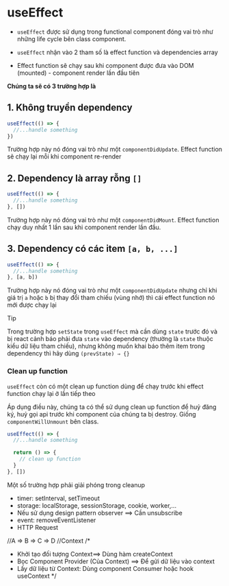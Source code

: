 # useEffect

- `useEffect` được sử dụng trong functional component đóng vai trò như những life cycle bên class component.

- `useEffect` nhận vào 2 tham số là effect function và dependencies array

- Effect function sẽ chạy sau khi component được đưa vào DOM (mounted) - component render lần đầu tiên

**Chúng ta sẽ có 3 trường hợp là**

## 1. Không truyền dependency

```jsx
useEffect(() => {
  //...handle something
})
```

Trường hợp này nó đóng vai trò như một `componentDidUpdate`. Effect function sẽ chạy lại mỗi khi component re-render

## 2. Dependency là array rỗng `[]`

```jsx
useEffect(() => {
  //...handle something
}, [])
```

Trường hợp này nó đóng vai trò như một `componentDidMount`. Effect function chạy duy nhất 1 lần sau khi component render lần đầu.

## 3. Dependency có các item `[a, b, ...]`

```jsx
useEffect(() => {
  //...handle something
}, [a, b])
```

Trường hợp này nó đóng vai trò như một `componentDidUpdate` nhưng chỉ khi giá trị `a` hoặc `b` bị thay đổi tham chiếu (vùng nhớ) thì cái effect function nó mới được chạy lại

> [!TIP]
> Trong trường hợp `setState` trong `useEffect` mà cần dùng `state` trước đó và bị react cảnh báo phải đưa `state` vào dependency (thường là `state` thuộc kiểu dữ liệu tham chiếu), nhưng không muốn khai báo thêm item trong dependency thì hãy dùng `(prevState) ⇒ {}`

### Clean up function

`useEffect` còn có một clean up function dùng để chạy trước khi effect function chạy lại ở lần tiếp theo

Áp dụng điều này, chúng ta có thể sử dụng clean up function để huỷ đăng ký, huỷ gọi api trước khi component của chúng ta bị destroy. Giống `componentWillUnmount` bên class.

```jsx
useEffect(() => {
  //...handle something

  return () => {
    // clean up function
  }
}, [])
```

Một số trường hợp phải giải phóng trong cleanup

- timer: setInterval, setTimeout
- storage: localStorage, sessionStorage, cookie, worker,...
- Nếu sử dụng design pattern observer ==> Cần unsubscribe
- event: removeEventListener
- HTTP Request

//A => B => C => D
//Context
/\*

- Khởi tạo đối tượng Context==> Dùng hàm createContext
- Bọc Component Provider (Của Context) ==> Để gửi dữ liệu vào context
- Lấy dữ liệu từ Context: Dùng component Consumer hoặc hook useContext
  \*/
